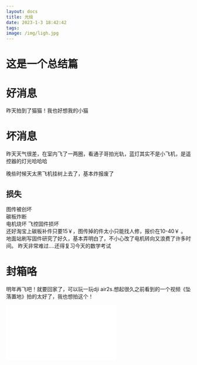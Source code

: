 ```yaml
---
layout: docs
title: 光绘
date: 2023-1-3 18:42:42
tags:
image: /img/ligh.jpg
---
```

# 这是一个总结篇
<!--more-->
# 好消息
昨天拍到了猫猫！我也好想我的小猫

# 坏消息
昨天天气很差，在室内飞了一两圈，看通子哥拍光轨，蓝灯其实不是小飞机，是遥控器的灯光哈哈哈  

晚些时候天太黑飞机挂树上去了，基本炸报废了  
## 损失
图传被创坏  
碳板炸断  
电机烧坏
飞控固件损坏  
还好淘宝上碳板补件只要15￥，图传掉的件太小只能找人修，报价在10-40￥  。
地面站刷写固件研究了好久，基本弄明白了，不小心改了电机转向又浪费了许多时间。
昨天非常难过....还得复习今天的数学考试  

# 封箱咯
明年再飞吧！就要回家了，可以玩一玩dji air2s.想起很久之前看到的一个视频《坠落置地》拍的太好了，我也想拍这个！
<iframe src="//player.bilibili.com/player.html?aid=598798162&bvid=BV1YB4y1k7iA&cid=785789348&page=1" scrolling="no" border="0" frameborder="no" framespacing="0" allowfullscreen="true"> </iframe>




